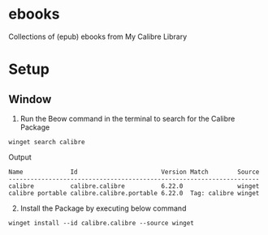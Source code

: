# ebooks
Collections of (epub) ebooks from My Calibre Library

# Setup
## Window
1. Run the Beow command in the terminal to search for the Calibre Package
```
winget search calibre
```
Output
```
Name             Id                       Version Match        Source
---------------------------------------------------------------------
calibre          calibre.calibre          6.22.0               winget
calibre portable calibre.calibre.portable 6.22.0  Tag: calibre winget
```
2. Install the Package by executing below command
```
winget install --id calibre.calibre --source winget
```
